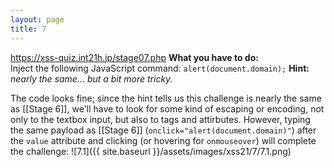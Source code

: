 ```yaml
---
layout: page
title: 7
---
```

https://xss-quiz.int21h.jp/stage07.php
**What you have to do:**  
Inject the following JavaScript command: `alert(document.domain);`
**Hint:** *nearly the same... but a bit more tricky.*

The code looks fine; since the hint tells us this challenge is nearly the same as [[Stage 6]], we'll have to look for some kind of escaping or encoding, not only to the textbox input, but also to tags and attirbutes. However, typing the same payload as [[Stage 6]] (`onclick="alert(document.domain)"`) after the `value` attribute and clicking (or hovering for `onmouseover`) will complete the challenge:
![7.1]({{ site.baseurl }}/assets/images/xss21/7/7.1.png)



